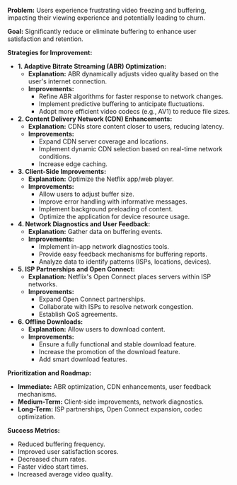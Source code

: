 **Problem:** Users experience frustrating video freezing and buffering, impacting their viewing experience and potentially leading to churn.

**Goal:** Significantly reduce or eliminate buffering to enhance user satisfaction and retention.

**Strategies for Improvement:**

* **1. Adaptive Bitrate Streaming (ABR) Optimization:**
    * **Explanation:** ABR dynamically adjusts video quality based on the user's internet connection.
    * **Improvements:**
        * Refine ABR algorithms for faster response to network changes.
        * Implement predictive buffering to anticipate fluctuations.
        * Adopt more efficient video codecs (e.g., AV1) to reduce file sizes.
* **2. Content Delivery Network (CDN) Enhancements:**
    * **Explanation:** CDNs store content closer to users, reducing latency.
    * **Improvements:**
        * Expand CDN server coverage and locations.
        * Implement dynamic CDN selection based on real-time network conditions.
        * Increase edge caching.
* **3. Client-Side Improvements:**
    * **Explanation:** Optimize the Netflix app/web player.
    * **Improvements:**
        * Allow users to adjust buffer size.
        * Improve error handling with informative messages.
        * Implement background preloading of content.
        * Optimize the application for device resource usage.
* **4. Network Diagnostics and User Feedback:**
    * **Explanation:** Gather data on buffering events.
    * **Improvements:**
        * Implement in-app network diagnostics tools.
        * Provide easy feedback mechanisms for buffering reports.
        * Analyze data to identify patterns (ISPs, locations, devices).
* **5. ISP Partnerships and Open Connect:**
    * **Explanation:** Netflix's Open Connect places servers within ISP networks.
    * **Improvements:**
        * Expand Open Connect partnerships.
        * Collaborate with ISPs to resolve network congestion.
        * Establish QoS agreements.
* **6. Offline Downloads:**
    * **Explanation:** Allow users to download content.
    * **Improvements:**
        * Ensure a fully functional and stable download feature.
        * Increase the promotion of the download feature.
        * Add smart download features.

**Prioritization and Roadmap:**

* **Immediate:** ABR optimization, CDN enhancements, user feedback mechanisms.
* **Medium-Term:** Client-side improvements, network diagnostics.
* **Long-Term:** ISP partnerships, Open Connect expansion, codec optimization.

**Success Metrics:**

* Reduced buffering frequency.
* Improved user satisfaction scores.
* Decreased churn rates.
* Faster video start times.
* Increased average video quality.
